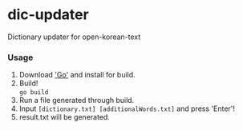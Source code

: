 # dic-updater
Dictionary updater for open-korean-text

### Usage
1. Download ['Go'](https://golang.org/dl/) and install for build.
2. Build!  
`go build`
3. Run a file generated through build.
4. Input `[dictionary.txt] [additionalWords.txt]` and press 'Enter'!
5. result.txt will be generated.
